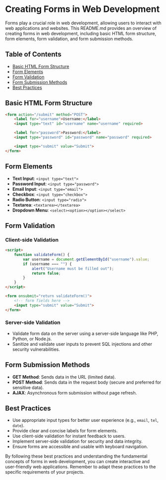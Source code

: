 # Creating Forms in Web Development

Forms play a crucial role in web development, allowing users to interact with web applications and websites. This README.md provides an overview of creating forms in web development, including basic HTML form structure, form elements, form validation, and form submission methods.

## Table of Contents

- [Basic HTML Form Structure](#basic-html-form-structure)
- [Form Elements](#form-elements)
- [Form Validation](#form-validation)
- [Form Submission Methods](#form-submission-methods)
- [Best Practices](#best-practices)

## Basic HTML Form Structure

```html
<form action="/submit" method="POST">
    <label for="username">Username:</label>
    <input type="text" id="username" name="username" required>

    <label for="password">Password:</label>
    <input type="password" id="password" name="password" required>

    <input type="submit" value="Submit">
</form>
```

## Form Elements

- **Text Input**: `<input type="text">`
- **Password Input**: `<input type="password">`
- **Email Input**: `<input type="email">`
- **Checkbox**: `<input type="checkbox">`
- **Radio Button**: `<input type="radio">`
- **Textarea**: `<textarea></textarea>`
- **Dropdown Menu**: `<select><option></option></select>`

## Form Validation

### Client-side Validation

```html
<script>
    function validateForm() {
        var username = document.getElementById("username").value;
        if (username === "") {
            alert("Username must be filled out");
            return false;
        }
    }
</script>

<form onsubmit="return validateForm()">
    <!-- form fields here -->
    <input type="submit" value="Submit">
</form>
```

### Server-side Validation

- Validate form data on the server using a server-side language like PHP, Python, or Node.js.
- Sanitize and validate user inputs to prevent SQL injections and other security vulnerabilities.

## Form Submission Methods

- **GET Method**: Sends data in the URL (limited data).
- **POST Method**: Sends data in the request body (secure and preferred for sensitive data).
- **AJAX**: Asynchronous form submission without page refresh.

## Best Practices

- Use appropriate input types for better user experience (e.g., `email`, `tel`, `date`).
- Provide clear and concise labels for form elements.
- Use client-side validation for instant feedback to users.
- Implement server-side validation for security and data integrity.
- Ensure forms are accessible and usable with keyboard navigation.

By following these best practices and understanding the fundamental concepts of forms in web development, you can create interactive and user-friendly web applications. Remember to adapt these practices to the specific requirements of your projects.
